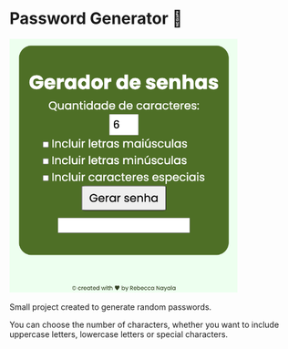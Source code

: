 # Password Generator 🔑

[<img src="print-screen.png" width="400">](https://rebeccanayala.github.io/password-generator/)

Small project created to generate random passwords.

You can choose the number of characters, whether you want to include uppercase letters, lowercase letters or special characters. 

